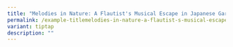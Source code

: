 ```yaml
---
title: "Melodies in Nature: A Flautist's Musical Escape in Japanese Garden"
permalink: /example-titlemelodies-in-nature-a-flautist-s-musical-escape-in-japanese-garden/
variant: tiptap
description: ""
---
```

